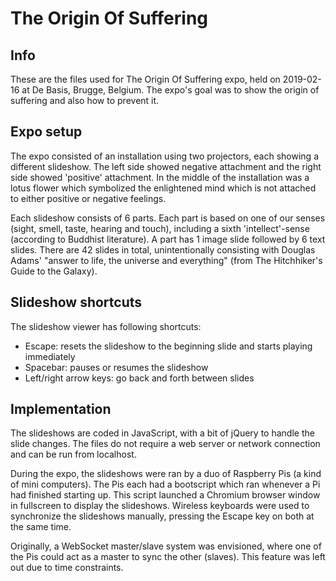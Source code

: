 # The Origin Of Suffering
## Info
These are the files used for The Origin Of Suffering expo, held on 2019-02-16 at De Basis, Brugge, Belgium. The expo's goal was to show the origin of suffering and also how to prevent it.

## Expo setup
The expo consisted of an installation using two projectors, each showing a different slideshow. The left side showed negative attachment and the right side showed 'positive' attachment. In the middle of the installation was a lotus flower which symbolized the enlightened mind which is not attached to either positive or negative feelings.

Each slideshow consists of 6 parts. Each part is based on one of our senses (sight, smell, taste, hearing and touch), including a sixth 'intellect'-sense (according to Buddhist literature). A part has 1 image slide followed by 6 text slides. There are 42 slides in total, unintentionally consisting with Douglas Adams' "answer to life, the universe and everything" (from The Hitchhiker's Guide to the Galaxy).

## Slideshow shortcuts
The slideshow viewer has following shortcuts:
- Escape: resets the slideshow to the beginning slide and starts playing immediately
- Spacebar: pauses or resumes the slideshow
- Left/right arrow keys: go back and forth between slides

## Implementation
The slideshows are coded in JavaScript, with a bit of jQuery to handle the slide changes. The files do not require a web server or network connection and can be run from localhost.

During the expo, the slideshows were ran by a duo of Raspberry Pis (a kind of mini computers). The Pis each had a bootscript which ran whenever a Pi had finished starting up. This script launched a Chromium browser window in fullscreen to display the slideshows. Wireless keyboards were used to synchronize the slideshows manually, pressing the Escape key on both at the same time.

Originally, a WebSocket master/slave system was envisioned, where one of the Pis could act as a master to sync the other (slaves). This feature was left out due to time constraints.
